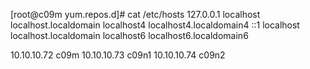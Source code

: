[root@c09m yum.repos.d]# cat /etc/hosts
127.0.0.1   localhost localhost.localdomain localhost4 localhost4.localdomain4
::1         localhost localhost.localdomain localhost6 localhost6.localdomain6


10.10.10.72 c09m
10.10.10.73 c09n1
10.10.10.74 c09n2

